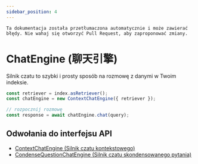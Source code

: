 ```yaml
---
sidebar_position: 4
---
```


`Ta dokumentacja została przetłumaczona automatycznie i może zawierać błędy. Nie wahaj się otworzyć Pull Request, aby zaproponować zmiany.`

# ChatEngine (聊天引擎)

Silnik czatu to szybki i prosty sposób na rozmowę z danymi w Twoim indeksie.

```typescript
const retriever = index.asRetriever();
const chatEngine = new ContextChatEngine({ retriever });

// rozpocznij rozmowę
const response = await chatEngine.chat(query);
```

## Odwołania do interfejsu API

- [ContextChatEngine (Silnik czatu kontekstowego)](../../api/classes/ContextChatEngine.md)
- [CondenseQuestionChatEngine (Silnik czatu skondensowanego pytania)](../../api/classes/ContextChatEngine.md)

